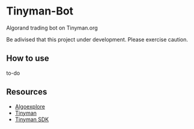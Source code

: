 # Tinyman-Bot

Algorand trading bot on Tinyman.org

Be adivised that this project under development. Please exercise caution. 

## How to use

to-do

## Resources

- [Algoexplore](https://algoexplorer.io/)
- [Tinyman](https://app.tinyman.org/)
- [Tinyman SDK](https://github.com/tinymanorg/tinyman-py-sdk)

